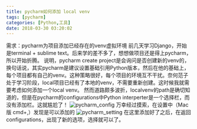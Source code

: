```yaml
---
title: pycharm如何添加 local venv
tags: [pycharm]
categories: [Python,工具]
date: 2018-03-30 03:20:02
---
```


需求：pycharm为项目添加已经存在的venv虚拟环境 前几天学习Django，开始是terminal + sublime text。后来学的差不多了，想想做项目还是得上pycharm，所以开始折腾。 说明，pycharm create project是会询问是否创建新的venv的，换句话说，其实pycharm是建议设置基础引用Python版本，然后在他的基础上，每个项目都有自己的venv。这种策略很好，每个项目的环境互不干扰。奈何范子处于学习阶段，local项目已经有了本地的venv，不需要重新创建。这时候我就需要考虑如何添加一个local venv。 然而道路颇多波折，localvenv的path是确切知道的，但是在pycharm的configurations中Python interperter是一个选择栏，而没有添加栏。这就尴尬了！ ![pycharm_config](http://ocnjk5c7r.bkt.clouddn.com/python/pycharm_config.png) 万幸经过摸索，在设置中（Mac版 cmd+,）发现是可以添加的 ![pycharm_setting](http://ocnjk5c7r.bkt.clouddn.com/python/python_setting.png) 在这里添加好了之后，在返回configurations，出现了新的选项，选择就可以了。